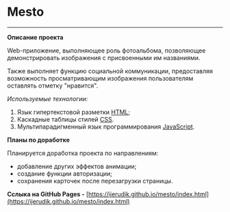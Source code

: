 # Mesto
---

**Описание проекта**

Web-приложение, выполняющее роль фотоальбома, позволяющее демонстрировать изображения с присвоенными им названиями.

Также выполняет функцию социальной коммуникации, предоставляя возможность просматривающим изображения пользователям оставлять отметку "нравится".

_Используемые технологии:_

 1. Язык гипертекстовой разметки [HTML](https://ru.wikipedia.org/wiki/HTML);
 2. Каскадные таблицы стилей [CSS](https://ru.wikipedia.org/wiki/CSS).
 3. Мультипарадигменный язык программирования [JavaScript](https://ru.wikipedia.org/wiki/JavaScript).

**Планы по доработке**

Планируется доработка проекта по направлениям:

* добавление других эффектов анимации;
* создание функции авторизации;
* сохранения карточек после перезагрузки страницы.

**Сслыка на GitHub Pages -**
[https://ijerudik.github.io/mesto/index.html](https://ijerudik.github.io/mesto/index.html)